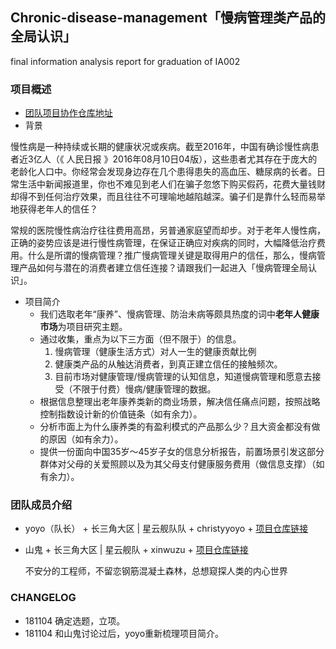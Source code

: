 ## Chronic-disease-management「慢病管理类产品的全局认识」
final information analysis report for graduation of IA002


### 项目概述

- [团队项目协作仓库地址](https://github.com/xinwuzu/Chronic-disease-management)
- 背景

慢性病是一种持续或长期的健康状况或疾病。截至2016年，中国有确诊慢性病患者近3亿人（《 人民日报 》2016年08月10日04版），这些患者尤其存在于庞大的老龄化人口中。你经常会发现身边存在几个患得患失的高血压、糖尿病的长者。日常生活中新闻报道里，你也不难见到老人们在骗子忽悠下购买假药，花费大量钱财却得不到任何治疗效果，而且往往不可理喻地越陷越深。骗子们是靠什么轻而易举地获得老年人的信任？

常规的医院慢性病治疗往往费用高昂，另普通家庭望而却步。对于老年人慢性病，正确的姿势应该是进行慢性病管理，在保证正确应对疾病的同时，大幅降低治疗费用。什么是所谓的慢病管理？推广慢病管理关键是取得用户的信任，那么，慢病管理产品如何与潜在的消费者建立信任连接？请跟我们一起进入「慢病管理全局认识」。

- 项目简介
  - 我们选取老年“康养”、慢病管理、防治未病等颇具热度的词中**老年人健康市场**为项目研究主题。
  - 通过收集，重点为以下三方面（但不限于）的信息。 
    1. 慢病管理（健康生活方式）对人一生的健康贡献比例
    2. 健康类产品的从触达消费者，到真正建立信任的接触频次。
    3. 目前市场对健康管理/慢病管理的认知信息，知道慢病管理和愿意去接受（不限于付费）慢病/健康管理的数据。
  - 根据信息整理出老年康养类新的商业场景，解决信任痛点问题，按照战略控制指数设计新的价值链条（如有余力）。
  - 分析市面上为什么康养类的有盈利模式的产品那么少？且大资金都没有做的原因（如有余力）。
  - 提供一份面向中国35岁～45岁子女的信息分析报告，前置场景引发这部分群体对父母的关爱照顾以及为其父母支付健康服务费用（做信息支撑）（如有余力）。

### 团队成员介绍

- yoyo（队长） + 长三角大区 | 星云舰队队 + christyyoyo + [项目仓库链接](https://github.com/christyyoyo/IA002)
- 山鬼 + 长三角大区 | 星云舰队 + xinwuzu + [项目仓库链接](https://github.com/AIHackers/IA002)
  
  不安分的工程师，不留恋钢筋混凝土森林，总想窥探人类的内心世界

### CHANGELOG
- 181104 确定选题，立项。
- 181104 和山鬼讨论过后，yoyo重新梳理项目简介。
